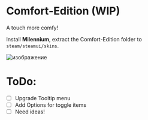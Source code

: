 # Comfort-Edition (WIP)
A touch more comfy!

Install **Milennium**, extract the Comfort-Edition folder to `steam/steamui/skins`.

![изображение](https://github.com/user-attachments/assets/bd44038a-5c43-4910-b8fb-1695ae2e0ae9)


# ToDo:
- [ ] Upgrade Tooltip menu
- [ ] Add Options for toggle items
- [ ] Need ideas!
